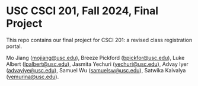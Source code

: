 # USC CSCI 201, Fall 2024, Final Project

This repo contains our final project for CSCI 201: a revised class registration portal.

Mo Jiang (mojiang@usc.edu), Breeze Pickford (bpickfor@usc.edu), Luke Albert (lpalbert@usc.edu),
Jasmita Yechuri (yechuri@usc.edu), Advay Iyer (advayiye@usc.edu), Samuel Wu (samuelsw@usc.edu),
Satwika Kaivalya (vemurina@usc.edu).
